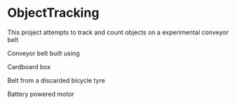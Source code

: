 # ObjectTracking


This project attempts to track and count objects on a experimental conveyor belt

Conveyor belt built using 

Cardboard box

Belt from a discarded bicycle tyre 

Battery powered motor

